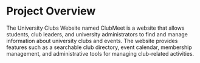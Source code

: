 # Project Overview
The University Clubs Website named ClubMeet is a website that allows students, club leaders, and university administrators to find and manage information about university clubs and events. The website provides features such as a searchable club directory, event calendar, membership management, and administrative tools for managing club-related activities.
